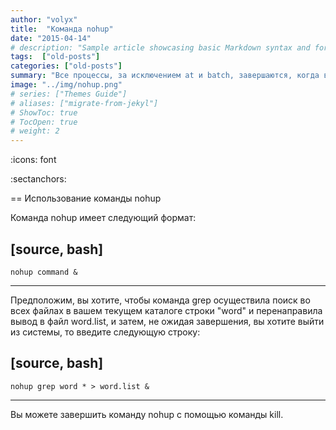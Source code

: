 ```yaml
---
author: "volyx"
title:  "Команда nohup"
date: "2015-04-14"
# description: "Sample article showcasing basic Markdown syntax and formatting for HTML elements."
tags:  ["old-posts"]
categories: ["old-posts"]
summary: "Все процессы, за исключением at и batch, завершаются, когда вы выходите из системы. Если вы хотите, чтобы после вашего выхода из системы процесс в фоновом режиме продолжал выполняться, то вам необходимо использовать команду nohup"
image: "../img/nohup.png"
# series: ["Themes Guide"]
# aliases: ["migrate-from-jekyl"]
# ShowToc: true
# TocOpen: true
# weight: 2
---
```


:icons: font

:sectanchors:

== Использование команды nohup

Команда nohup имеет следующий формат:

[source, bash]
----
    nohup command &
----

Предположим, вы хотите, чтобы команда grep осуществила поиск во всех файлах в вашем текущем каталоге строки "word" и перенаправила вывод в файл word.list, и затем, не ожидая завершения, вы хотите выйти из системы, то введите следующую строку:

[source, bash]
----
    nohup grep word * > word.list &
----

Вы можете завершить команду nohup с помощью команды kill.